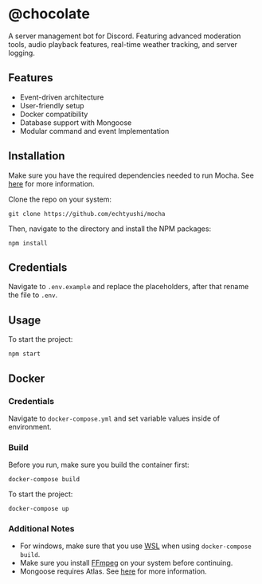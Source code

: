 # @chocolate 
A server management bot for Discord. Featuring advanced moderation tools, audio playback features, real-time weather tracking, and server logging.

## Features

- Event-driven architecture
- User-friendly setup
- Docker compatibility
- Database support with Mongoose
- Modular command and event Implementation

## Installation
Make sure you have the required dependencies needed to run Mocha. See [here](https://discordjs.guide/preparations/) for more information.

Clone the repo on your system:

    git clone https://github.com/echtyushi/mocha

Then, navigate to the directory and install the NPM packages:

    npm install


## Credentials

Navigate to `.env.example` and replace the placeholders, after that rename the file to `.env`.

## Usage
To start the project:

    npm start


## Docker

### Credentials
Navigate to `docker-compose.yml` and set variable values inside of environment.

### Build
Before you run, make sure you build the container first:

    docker-compose build

To start the project:

    docker-compose up


### Additional Notes

- For windows, make sure that you use [WSL](https://learn.microsoft.com/en-us/windows/wsl/install) when using `docker-compose build`. 
- Make sure you install [FFmpeg](https://ffmpeg.org/) on your system before continuing.
- Mongoose requires Atlas. See [here](https://www.mongodb.com/docs/manual/reference/connection-string/) for more information.
